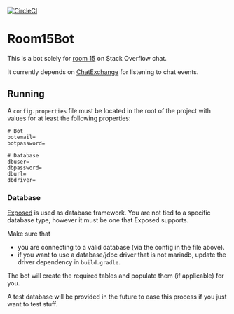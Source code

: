 [![CircleCI](https://circleci.com/gh/TimCastelijns/Room15Bot/tree/master.svg?style=shield)](https://circleci.com/gh/TimCastelijns/Room15Bot/tree/master)

# Room15Bot

This is a bot solely for [room 15](https://chat.stackoverflow.com/rooms/15/android) on Stack Overflow chat.

It currently depends on [ChatExchange](https://github.com/TimCastelijns/ChatExchange) for listening to chat events.


## Running

A `config.properties` file must be located in the root of the project with values for at least the following properties:

    # Bot
    botemail=
    botpassword=

    # Database
    dbuser=
    dbpassword=
    dburl=
    dbdriver=

### Database

[Exposed](https://github.com/JetBrains/Exposed) is used as database framework. You are not tied to a specific database type, however it must be one that Exposed supports.

Make sure that

- you are connecting to a valid database (via the config in the file above).
- if you want to use a database/jdbc driver that is not mariadb, update the driver dependency in `build.gradle`.

The bot will create the required tables and populate them (if applicable) for you.

A test database will be provided in the future to ease this process if you just want to test stuff.
